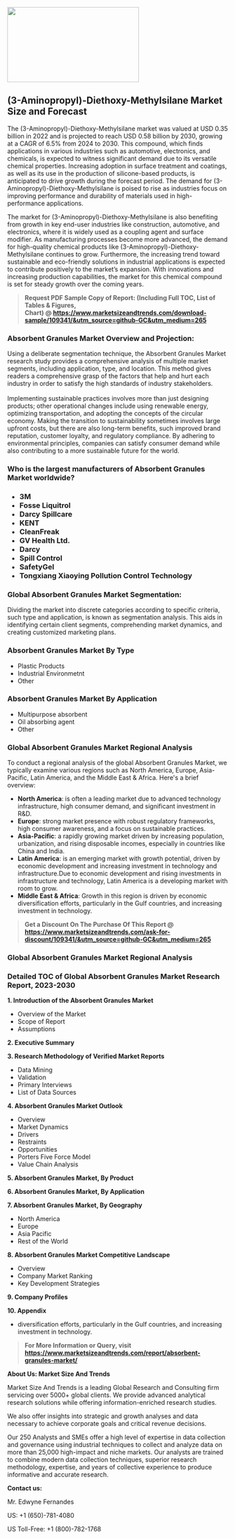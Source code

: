 <p><img class="alignnone size-medium wp-image-20088" src="https://ffe5etoiles.com/wp-content/uploads/2024/12/MST1-300x171.png" alt="" width="300" height="171" /></p><h2>(3-Aminopropyl)-Diethoxy-Methylsilane Market Size and Forecast</h2><p>The (3-Aminopropyl)-Diethoxy-Methylsilane market was valued at USD 0.35 billion in 2022 and is projected to reach USD 0.58 billion by 2030, growing at a CAGR of 6.5% from 2024 to 2030. This compound, which finds applications in various industries such as automotive, electronics, and chemicals, is expected to witness significant demand due to its versatile chemical properties. Increasing adoption in surface treatment and coatings, as well as its use in the production of silicone-based products, is anticipated to drive growth during the forecast period. The demand for (3-Aminopropyl)-Diethoxy-Methylsilane is poised to rise as industries focus on improving performance and durability of materials used in high-performance applications.</p><p>The market for (3-Aminopropyl)-Diethoxy-Methylsilane is also benefiting from growth in key end-user industries like construction, automotive, and electronics, where it is widely used as a coupling agent and surface modifier. As manufacturing processes become more advanced, the demand for high-quality chemical products like (3-Aminopropyl)-Diethoxy-Methylsilane continues to grow. Furthermore, the increasing trend toward sustainable and eco-friendly solutions in industrial applications is expected to contribute positively to the market’s expansion. With innovations and increasing production capabilities, the market for this chemical compound is set for steady growth over the coming years.</p></p><blockquote id="" class=""><strong>Request PDF Sample Copy of Report: (Including Full TOC, List of Tables &amp; Figures, Chart)&nbsp;@&nbsp;<strong><a href="https://www.marketsizeandtrends.com/download-sample/109341/&utm_source=github-GC&utm_medium=265" target="_blank">https://www.marketsizeandtrends.com/download-sample/109341/&utm_source=github-GC&utm_medium=265</a></strong></strong></blockquote><h3 id="" class="">Absorbent Granules Market&nbsp;Overview and Projection:</h3><p id="" class="">Using a deliberate segmentation technique, the Absorbent Granules Market research study provides a comprehensive analysis of multiple market segments, including application, type, and location. This method gives readers a comprehensive grasp of the factors that help and hurt each industry in order to satisfy the high standards of industry stakeholders. <br /> <br />Implementing sustainable practices involves more than just designing products; other operational changes include using renewable energy, optimizing transportation, and adopting the concepts of the circular economy. Making the transition to sustainability sometimes involves large upfront costs, but there are also long-term benefits, such improved brand reputation, customer loyalty, and regulatory compliance. By adhering to environmental principles, companies can satisfy consumer demand while also contributing to a more sustainable future for the world.</p><h3 id="" class="">Who is the largest manufacturers of&nbsp;Absorbent Granules Market worldwide?</h3><h3 class=""><p><ul><li>3M </li><li> Fosse Liquitrol </li><li> Darcy Spillcare </li><li> KENT </li><li> CleanFreak </li><li> GV Health Ltd. </li><li> Darcy </li><li> Spill Control </li><li> SafetyGel </li><li> Tongxiang Xiaoying Pollution Control Technology</li></ul></p></h3><h3 id="" class="">Global&nbsp;Absorbent Granules Market Segmentation:</h3><p id="" class="">Dividing the market into discrete categories according to specific criteria, such type and application, is known as segmentation analysis. This aids in identifying certain client segments, comprehending market dynamics, and creating customized marketing plans.</p><h3 id="" class="">Absorbent Granules Market&nbsp;By Type</h3><p><p><ul><li>Plastic Products</li><li> Industrial Environmetnt</li><li> Other</p></li></ul></p></p><h3 id="" class="">Absorbent Granules Market&nbsp;By Application</h3><p class=""><p><ul><li>Multipurpose absorbent</li><li> Oil absorbing agent</li><li> Other</li></ul></p></p><h3 id="" class="">Global Absorbent Granules Market Regional Analysis</h3><p id="" class="">To conduct a regional analysis of the global Absorbent Granules Market, we typically examine various regions such as North America, Europe, Asia-Pacific, Latin America, and the Middle East &amp; Africa. Here's a brief overview:</p><ul><li><strong>North America</strong>: is often a leading market due to advanced technology infrastructure, high consumer demand, and significant investment in R&amp;D.</li><li><strong>Europe</strong>: strong market presence with robust regulatory frameworks, high consumer awareness, and a focus on sustainable practices.</li><li><strong>Asia-Pacific</strong>: a rapidly growing market driven by increasing population, urbanization, and rising disposable incomes, especially in countries like China and India.</li><li><strong>Latin America</strong>: is an emerging market with growth potential, driven by economic development and increasing investment in technology and infrastructure.Due to economic development and rising investments in infrastructure and technology, Latin America is a developing market with room to grow.</li><li><strong>Middle East &amp; Africa</strong>: Growth in this region is driven by economic diversification efforts, particularly in the Gulf countries, and increasing investment in technology.</li></ul><blockquote id="" class=""><strong>Get a Discount On The Purchase Of This Report @ <strong><a href="https://www.marketsizeandtrends.com/ask-for-discount/109341/&utm_source=github-GC&utm_medium=265" target="_blank">https://www.marketsizeandtrends.com/ask-for-discount/109341/&utm_source=github-GC&utm_medium=265</a></strong></strong></blockquote><h3 id="" class="">Global Absorbent Granules Market Regional Analysis</h3><h3 id="" class="">Detailed TOC of Global Absorbent Granules Market Research Report, 2023-2030</h3><p id="" class=""><strong>1. Introduction of the Absorbent Granules Market</strong></p><ul><li>Overview of the Market</li><li>Scope of Report</li><li>Assumptions</li></ul><p id="" class=""><strong>2. Executive Summary</strong></p><p id="" class=""><strong>3. Research Methodology of Verified Market Reports</strong></p><ul><li>Data Mining</li><li>Validation</li><li>Primary Interviews</li><li>List of Data Sources</li></ul><p id="" class=""><strong>4. Absorbent Granules Market Outlook</strong></p><ul><li>Overview</li><li>Market Dynamics</li><li>Drivers</li><li>Restraints</li><li>Opportunities</li><li>Porters Five Force Model</li><li>Value Chain Analysis</li></ul><p id="" class=""><strong>5. Absorbent Granules Market, By Product</strong></p><p id="" class=""><strong>6. Absorbent Granules Market, By Application</strong></p><p id="" class=""><strong>7. Absorbent Granules Market, By Geography</strong></p><ul><li>North America</li><li>Europe</li><li>Asia Pacific</li><li>Rest of the World</li></ul><p id="" class=""><strong>8. Absorbent Granules Market Competitive Landscape</strong></p><ul><li>Overview</li><li>Company Market Ranking</li><li>Key Development Strategies</li></ul><p id="" class=""><strong>9. Company Profiles</strong></p><p id="" class=""><strong>10. Appendix</strong></p><ul><li>diversification efforts, particularly in the Gulf countries, and increasing investment in technology.</li></ul><blockquote id="" class=""><strong>For More Information or Query, visit <strong><strong><a href="https://www.marketsizeandtrends.com/report/absorbent-granules-market/" target="_blank">https://www.marketsizeandtrends.com/report/absorbent-granules-market/</a></strong></strong></strong></blockquote><p id="" class=""><strong>About Us: Market Size And Trends</strong></p><p id="" class="">Market Size And Trends is a leading Global Research and Consulting firm servicing over 5000+ global clients. We provide advanced analytical research solutions while offering information-enriched research studies.</p><p id="" class="">We also offer insights into strategic and growth analyses and data necessary to achieve corporate goals and critical revenue decisions.</p><p id="" class="">Our 250 Analysts and SMEs offer a high level of expertise in data collection and governance using industrial techniques to collect and analyze data on more than 25,000 high-impact and niche markets. Our analysts are trained to combine modern data collection techniques, superior research methodology, expertise, and years of collective experience to produce informative and accurate research.</p><p id="" class=""><strong>Contact us:</strong></p><p id="" class="">Mr. Edwyne Fernandes</p><p id="" class="">US: +1 (650)-781-4080</p><p id="" class="">US Toll-Free: +1 (800)-782-1768</p>
